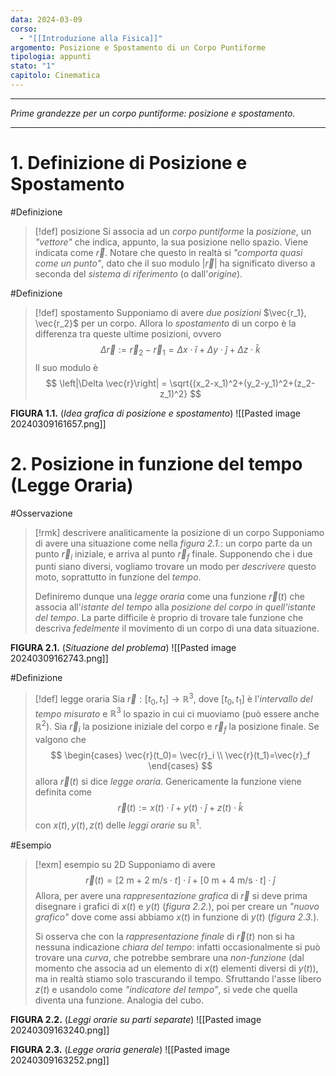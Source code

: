 ```yaml
---
data: 2024-03-09
corso:
  - "[[Introduzione alla Fisica]]"
argomento: Posizione e Spostamento di un Corpo Puntiforme
tipologia: appunti
stato: "1"
capitolo: Cinematica
---
```

- - -
*Prime grandezze per un corpo puntiforme: posizione e spostamento.*
- - -
# 1. Definizione di Posizione e Spostamento
#Definizione 
> [!def] posizione
> Si associa ad un *corpo puntiforme* la *posizione*, un *"vettore"* che indica, appunto, la sua posizione nello spazio. Viene indicata come $\vec{r}$. 
> Notare che questo in realtà si *"comporta quasi come un punto"*, dato che il suo modulo $|\vec{r}|$ ha significato diverso a seconda del *sistema di riferimento* (o dall'*origine*).

#Definizione 
> [!def] spostamento
> Supponiamo di avere *due posizioni* $\vec{r_1}, \vec{r_2}$ per un corpo. Allora lo *spostamento* di un corpo è la differenza tra queste ultime posizioni, ovvero
> $$
> \Delta \vec{r}:=\vec{r}_2-\vec{r}_1 = \Delta x \cdot \hat i + \Delta y \cdot \hat{j} + \Delta z \cdot \hat{k}
> $$
> Il suo modulo è
> $$
> \left|\Delta \vec{r}\right| = \sqrt{(x_2-x_1)^2+(y_2-y_1)^2+(z_2-z_1)^2}
> $$

**FIGURA 1.1.** (*Idea grafica di posizione e spostamento*)
![[Pasted image 20240309161657.png]]

# 2. Posizione in funzione del tempo (Legge Oraria)
#Osservazione 
> [!rmk] descrivere analiticamente la posizione di un corpo
> Supponiamo di avere una situazione come nella *figura 2.1.*: un corpo parte da un punto $\vec{r}_i$ iniziale, e arriva al punto $\vec{r}_f$ finale. 
> Supponendo che i due punti siano diversi, vogliamo trovare un modo per *descrivere* questo moto, soprattutto in funzione del *tempo*.
> 
> Definiremo dunque una *legge oraria* come una funzione $\vec{r}(t)$ che associa all'*istante del tempo* alla *posizione del corpo in quell'istante del tempo*. La parte difficile è proprio di trovare tale funzione che descriva *fedelmente* il movimento di un corpo di una data situazione.

**FIGURA 2.1.** (*Situazione del problema*)
![[Pasted image 20240309162743.png]]

#Definizione 
> [!def] legge oraria
> Sia $\vec{r}: [t_0, t_1] \longrightarrow \mathbb{R}^3$, dove $[t_0, t_1]$ è l'*intervallo del tempo misurato* e $\mathbb{R}^3$ lo spazio in cui ci muoviamo (può essere anche $\mathbb{R}^2$). Sia $\vec{r}_i$ la posizione iniziale del corpo e $\vec{r}_f$ la posizione finale. Se valgono che
> $$
> \begin{cases}
> \vec{r}(t_0)= \vec{r}_i \\ \vec{r}(t_1)=\vec{r}_f
> \end{cases}
> $$
> allora $\vec{r}(t)$ si dice *legge oraria*.
> Genericamente la funzione viene definita come
> $$
> \vec{r}(t):=x(t) \cdot \hat{i}+y(t)\cdot \hat{j}+ z(t) \cdot \hat{k}
> $$
> con $x(t), y(t), z(t)$ delle *leggi orarie* su $\mathbb{R}^1$.

#Esempio 
> [!exm] esempio su 2D
> Supponiamo di avere
> $$
> \vec{r}(t)=[2 \ \text{m} + 2  \text{ m/s} \cdot t ] \cdot \hat{i} + [0 \text{ m}+4 \text{ m/s} \cdot t] \cdot \hat j
> $$
> Allora, per avere una *rappresentazione grafica* di $\vec{r}$ si deve prima disegnare i grafici di $x(t)$ e $y(t)$ (*figura 2.2.*), poi per creare un *"nuovo grafico"* dove come assi abbiamo $x(t)$ in funzione di $y(t)$ (*figura 2.3.*).
>  
> Si osserva che con la *rappresentazione finale* di $\vec{r}(t)$ non si ha nessuna indicazione *chiara del tempo*: infatti occasionalmente si può trovare una *curva*, che potrebbe sembrare una *non-funzione* (dal momento che associa ad un elemento di $x(t)$ elementi diversi di $y(t)$), ma in realtà stiamo solo trascurando il tempo. Sfruttando l'asse libero $z(t)$ e usandolo come *"indicatore del tempo"*, si vede che quella diventa una funzione. Analogia del cubo.

**FIGURA 2.2.** (*Leggi orarie su parti separate*)
![[Pasted image 20240309163240.png]]

**FIGURA 2.3.** (*Legge oraria generale*)
![[Pasted image 20240309163252.png]]